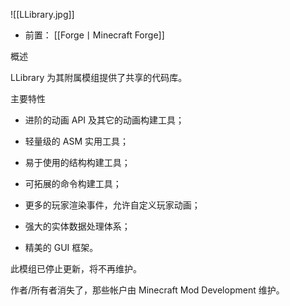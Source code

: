 ![[LLibrary.jpg]]
- 前置：
 [[Forge丨Minecraft Forge]]

概述

LLibrary 为其附属模组提供了共享的代码库。

主要特性

- 进阶的动画 API 及其它的动画构建工具；
    
- 轻量级的 ASM 实用工具；
    
- 易于使用的结构构建工具；
    
- 可拓展的命令构建工具；
    
- 更多的玩家渲染事件，允许自定义玩家动画；
    
- 强大的实体数据处理体系；
    
- 精美的 GUI 框架。
    

  

此模组已停止更新，将不再维护。  

作者/所有者消失了，那些帐户由 Minecraft Mod Development 维护。